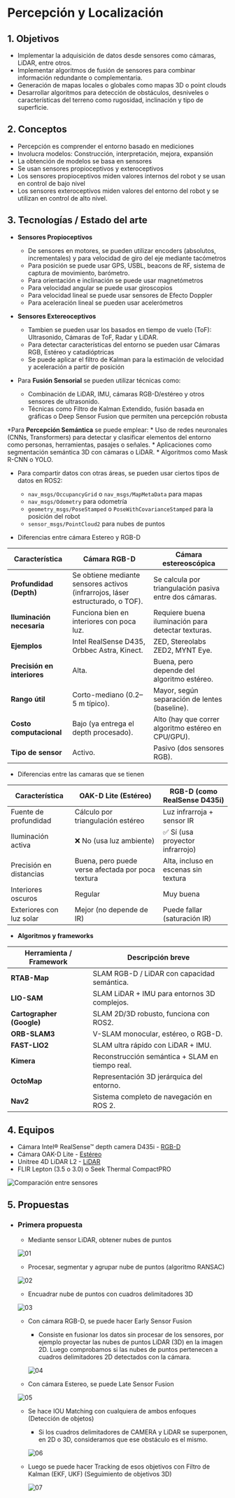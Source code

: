 # Percepción y Localización

## 1. Objetivos
* Implementar la adquisición de datos desde sensores como cámaras, LiDAR, entre otros.
* Implementar algoritmos de fusión de sensores para combinar información redundante o complementaria.
* Generación de mapas locales o globales como mapas 3D o point clouds
* Desarrollar algoritmos para detección de obstáculos, desniveles o
características del terreno como rugosidad, inclinación y tipo de superficie.

## 2. Conceptos
* Percepción es comprender el entorno basado en mediciones
* Involucra modelos: Construcción, interpretación, mejora, expansión
* La obtención de modelos se basa en sensores
* Se usan sensores propioceptivos y exteroceptivos
* Los sensores propioceptivos miden valores internos del robot y se usan en control de bajo nivel
* Los sensores exteroceptivos miden valores del entorno del robot y se utilizan en control de alto nivel.

## 3. Tecnologías / Estado del arte
* **Sensores Propioceptivos**
    * De sensores en motores, se pueden utilizar encoders (absolutos,
incrementales) y para velocidad de giro del eje mediante tacómetros
    * Para posición se puede usar GPS, USBL, beacons de RF, sistema de captura de movimiento, barómetro.
    * Para orientación e inclinación se puede usar magnetómetros
    * Para velocidad angular se puede usar giroscopios
    * Para velocidad lineal se puede usar sensores de Efecto Doppler
    * Para aceleración lineal se pueden usar acelerómetros

* **Sensores Extereoceptivos**
    * Tambien se pueden usar los basados en tiempo de vuelo (ToF): Ultrasonido, Cámaras de ToF, Radar y LiDAR.
    * Para detectar características del entorno se pueden usar Cámaras RGB, Estéreo y catadióptricas
    * Se puede aplicar el filtro de Kalman para la estimación de velocidad y aceleración a partir de posición

* Para **Fusión Sensorial** se pueden utilizar técnicas como:
    * Combinación de LiDAR, IMU, cámaras RGB-D/estéreo y otros sensores de ultrasonido.
    * Técnicas como Filtro de Kalman Extendido, fusión basada en gráficas o Deep Sensor Fusion que permiten una percepción robusta

*Para **Percepción Semántica** se puede emplear:
    * Uso de redes neuronales (CNNs, Transformers) para detectar y clasificar elementos del entorno como personas, herramientas, pasajes o señales.
    * Aplicaciones como segmentación semántica 3D con cámaras o LiDAR.
    * Algoritmos como Mask R-CNN o YOLO.

* Para compartir datos con otras áreas, se pueden usar ciertos tipos de datos en ROS2:
    * `nav_msgs/OccupancyGrid` o `nav_msgs/MapMetaData` para mapas
    * `nav_msgs/Odometry` para odometría
    * `geometry_msgs/PoseStamped` o `PoseWithCovarianceStamped` para la posición del robot
    * `sensor_msgs/PointCloud2` para nubes de puntos

* Diferencias entre cámara Estereo y RGB-D

| Característica              | **Cámara RGB-D**                                                               | **Cámara estereoscópica**                              |
| --------------------------- | ------------------------------------------------------------------------------ | ------------------------------------------------------ |
| **Profundidad (Depth)**     | Se obtiene mediante sensores activos (infrarrojos, láser estructurado, o TOF). | Se calcula por triangulación pasiva entre dos cámaras. |
| **Iluminación necesaria**   | Funciona bien en interiores con poca luz.                                      | Requiere buena iluminación para detectar texturas.     |
| **Ejemplos**                | Intel RealSense D435, Orbbec Astra, Kinect.                                    | ZED, Stereolabs ZED2, MYNT Eye.                        |
| **Precisión en interiores** | Alta.                                                                          | Buena, pero depende del algoritmo estéreo.             |
| **Rango útil**              | Corto-mediano (0.2–5 m típico).                                                | Mayor, según separación de lentes (baseline).          |
| **Costo computacional**     | Bajo (ya entrega el depth procesado).                                          | Alto (hay que correr algoritmo estéreo en CPU/GPU).    |
| **Tipo de sensor**          | Activo.                                                                        | Pasivo (dos sensores RGB).                             |

* Diferencias entre las camaras que se tienen

| Característica           | OAK-D Lite (Estéreo)                              | RGB-D (como RealSense D435i)         |
| ------------------------ | ------------------------------------------------- | ------------------------------------ |
| Fuente de profundidad    | Cálculo por triangulación estéreo                 | Luz infrarroja + sensor IR           |
| Iluminación activa       | ❌ No (usa luz ambiente)                           | ✅ Sí (usa proyector infrarrojo)      |
| Precisión en distancias  | Buena, pero puede verse afectada por poca textura | Alta, incluso en escenas sin textura |
| Interiores oscuros       | Regular                                           | Muy buena                            |
| Exteriores con luz solar | Mejor (no depende de IR)                          | Puede fallar (saturación IR)         |

* **Algoritmos y frameworks**

| Herramienta / Framework   | Descripción breve                               |
| ------------------------- | ----------------------------------------------- |
| **RTAB-Map**              | SLAM RGB-D / LiDAR con capacidad semántica.     |
| **LIO-SAM**               | SLAM LiDAR + IMU para entornos 3D complejos.    |
| **Cartographer (Google)** | SLAM 2D/3D robusto, funciona con ROS2.          |
| **ORB-SLAM3**             | V-SLAM monocular, estéreo, o RGB-D.             |
| **FAST-LIO2**             | SLAM ultra rápido con LiDAR + IMU.              |
| **Kimera**                | Reconstrucción semántica + SLAM en tiempo real. |
| **OctoMap**               | Representación 3D jerárquica del entorno.       |
| **Nav2**                  | Sistema completo de navegación en ROS 2.        |

## 4. Equipos
* Cámara Intel® RealSense™ depth camera D435i - [RGB-D](https://tiendamia.com/pe/producto?amz=B0752CTSGD)
* Cámara OAK-D Lite - [Estéreo](https://arteus.pe/products/ubiquiti-locom2-nanostation-airmax-locom2-cpe-hasta-150-mbps-frecuencia-2-ghz-2412-2462-mhz-con-antena-integrada-de-8-dbi?srsltid=AfmBOoo6EFRcyCYr_JQsBFI25YdWthLGxmDeiysaxI71t-NhPGL1tSmX)
* Unitree 4D LiDAR L2 - [LiDAR](https://mtlab.pe/producto/pantalla-nextion-discovery-2-4-2-8-3-5-hmi-tactil-resistivo/?srsltid=AfmBOori3gilh8l7x1lkFazwUiYRDs4wsNZnnPL4dXag-zkqk4xFQKcK)
* FLIR Lepton (3.5 o 3.0) o Seek Thermal CompactPRO

![Comparación entre sensores](/image/sample.webp "Diferencias entre sensores")

## 5. Propuestas

* ### Primera propuesta
    *   Mediante sensor LiDAR, obtener nubes de puntos

    ![01](/public/img_percepcion/01.webp "01")
    
    *   Procesar, segmentar y agrupar nube de puntos (algoritmo RANSAC)

    ![02](/public/img_percepcion/02.webp "02")

    *   Encuadrar nube de puntos con cuadros delimitadores 3D

    ![03](/public/img_percepcion/03.webp "03")

    *   Con cámara RGB-D, se puede hacer Early Sensor Fusion
        *   Consiste en fusionar los datos sin procesar de los sensores, por ejemplo proyectar las nubes de puntos LiDAR (3D) en la imagen 2D. Luego comprobamos si las nubes de puntos pertenecen a cuadros delimitadores 2D detectados con la cámara.

        ![04](/public/img_percepcion/04.webp "04")

    *   Con cámara Estereo, se puede Late Sensor Fusion

    ![05](/public/img_percepcion/05.webp "05")

    *   Se hace IOU Matching con cualquiera de ambos enfoques (Detección de objetos)
        *   Si los cuadros delimitadores de CAMERA y LiDAR se superponen, en 2D o 3D, consideramos que ese obstáculo es el mismo.

        ![06](/public/img_percepcion/6.webp "06")

    *   Luego se puede hacer Tracking de esos objetivos con Filtro de Kalman (EKF, UKF) (Seguimiento de objetivos 3D)

        ![07](/public/img_percepcion/7.webp "07")
